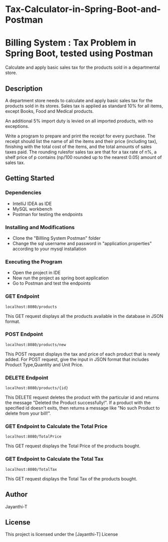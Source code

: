# Tax-Calculator-in-Spring-Boot-and-Postman

# Billing System : Tax Problem in Spring Boot, tested using Postman

Calculate and apply basic sales tax for the products sold in a departmental store.

## Description

A department store needs to calculate and apply basic sales tax for the products sold in its stores. Sales tax is applied as standard 10% for all items, except Books, Food and Medical products.

An additional 5% import duty is levied on all imported products, with no exceptions.

Write a program to prepare and print the receipt for every purchase. The receipt should list the name of all the items and their price (including tax), finishing with the total cost of the items, and the total amounts of sales taxes paid. 
The rounding rulesfor sales tax are that for a tax rate of n%, a shelf price of p contains (np/100 rounded up to the nearest 0.05) amount of sales tax.

## Getting Started

### Dependencies

* IntelliJ IDEA as IDE
* MySQL workbench
* Postman for testing the endpoints

### Installing and Modifications

* Clone the "Billling System Postman" folder
* Change the sql username and password in "application.properties" according to your mysql installation

### Executing the Program

* Open the project in IDE
* Now run the project as spring boot application
* Go to Postman and test the endpoints

### GET Endpoint 
```
localhost:8080/products
```
This GET request displays all the products available in the database in JSON format.

### POST Endpoint
```
localhost:8080/products/new
```
This POST request displays the tax and price of each product that is newly added.
For POST request, give the input in JSON format that includes Product Type,Quantity and Unit Price. 

### DELETE Endpoint
```
localhost:8080/products/{id}
```
This DELETE request deletes the product with the particular id and returns the message "Deleted the Product successfully!".
If a product with the specified id doesn't exits, then returns a message like "No such Product to delete from your bill!".

### GET Endpoint to Calculate the Total Price
```
localhost:8080/TotalPrice
```
This GET request displays the Total Price of the products bought.

### GET Endpoint to Calculate the Total Tax
```
localhost:8080/TotalTax
```
This GET request displays the Total Tax of the products bought.

## Author

Jayanthi-T


## License

This project is licensed under the [Jayanthi-T] License 
